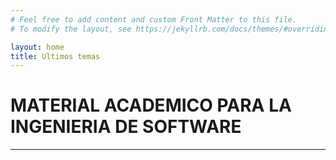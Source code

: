 ```yaml
---
# Feel free to add content and custom Front Matter to this file.
# To modify the layout, see https://jekyllrb.com/docs/themes/#overriding-theme-defaults

layout: home
title: Ultimos temas
---
```

<script src="https://kit.fontawesome.com/7316530f41.js" crossorigin="anonymous"></script>
<h1><i style="color:#2980b9" class="far fa-bookmark"></i> MATERIAL ACADEMICO PARA LA INGENIERIA DE SOFTWARE</h1>
<hr>
   